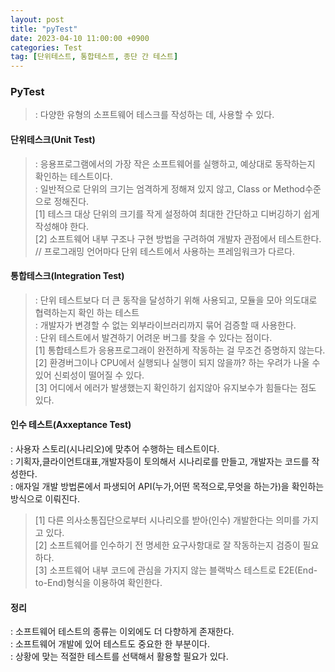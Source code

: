 ```yaml
---
layout: post
title: "pyTest"
date: 2023-04-10 11:00:00 +0900
categories: Test
tag: [단위테스트, 통합테스트, 종단 간 테스트]
---
```

### PyTest
> : 다양한 유형의 소프트웨어 테스크를 작성하는 데, 사용할 수 있다.

#### 단위테스크(Unit Test)
> : 응용프로그램에서의 가장 작은 소프트웨어를 실행하고, 예상대로 동작하는지 확인하는 테스트이다.<br>
> : 일반적으로 단위의 크기는 엄격하게 정해져 있지 않고, Class or Method수준으로 정해진다.<br>
> [1] 테스크 대상 단위의 크기를 작게 설정하여 최대한 간단하고 디버깅하기 쉽게 작성해야 한다.<br>
> [2] 소프트웨어 내부 구조나 구현 방법을 구려하여 개발자 관점에서 테스트한다.
> // 프로그래밍 언어마다 단위 테스트에서 사용하는 프레임워크가 다르다.

#### 통합테스크(Integration Test)
> : 단위 테스트보다 더 큰 동작을 달성하기 위해 사용되고, 모듈을 모아 의도대로 협력하는지 확인 하는 테스트<br>
> : 개발자가 변경할 수 없는 외부라이브러리까지 묶어 검증할 때 사용한다.<br>
> : 단위 테스트에서 발견하기 어려운 버그를 찾을 수 있다는 점이다.<br>
> [1] 통합테스트가 응용프로그래이 완전하게 작동하는 걸 무조건 증명하지 않는다.<br>
> [2] 환경버그이나 CPU에서 실행되나 실행이 되지 않을까? 하는 우려가 나올 수 있어 신뢰성이 떨어질 수 있다.<br>
> [3] 어디에서 에러가 발생했는지 확인하기 쉽지않아 유지보수가 힘들다는 점도 있다.<br>

#### 인수 테스트(Axxeptance Test)
: 사용자 스토리(시나리오)에 맞추어 수행하는 테스트이다.<br>
: 기획자,클라이언트대표,개발자등이 토의해서 시나리로를 만들고, 개발자는 코드를 작성한다.<br>
: 애자일 개발 방법론에서 파생되어 API(누가,어떤 목적으로,무엇을 하는가)을 확인하는 방식으로 이뤄진다.<br>
> [1] 다른 의사소통집단으로부터 시나리오를 받아(인수) 개발한다는 의미를 가지고 있다.<br> 
> [2] 소프트웨어를 인수하기 전 명세한 요구사항대로 잘 작동하는지 검증이 필요하다.<br>
> [3] 소프트웨어 내부 코드에 관심을 가지지 않는 블랙박스 테스트로 E2E(End-to-End)형식을 이용하여 확인한다.<br>

#### 정리
: 소프트웨어 테스트의 종류는 이외에도 더 다향하게 존재한다.<br>
: 소프트웨어 개발에 있어 테스트도 중요한 한 부분이다.<br>
: 상황에 맞는 적절한 테스트를 선택해서 활용할 필요가 있다. <br>
